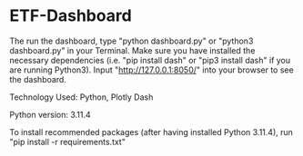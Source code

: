 # ETF-Dashboard

The run the dashboard, type "python dashboard.py" or "python3 dashboard.py" in your Terminal. Make sure you have installed the necessary dependencies (i.e. "pip install dash" or "pip3 install dash" if you are running Python3). Input "http://127.0.0.1:8050/" into your browser to see the dashboard.

Technology Used: Python, Plotly Dash

Python version: 3.11.4

To install recommended packages (after having installed Python 3.11.4), run "pip install -r requirements.txt"
